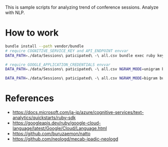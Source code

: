 This is sample scripts for analyzing trend of conference sessions. Analyze with NLP.

# How to work

```sh
bundle install --path vendor/bundle
# require COGNITIVE_SERVICE_KEY and API_ENDPOINT envvar
DATA_PATH=./data/Sessions\ paticipated\ -\ all.csv bundle exec ruby key_phrase_analytics.rb > key_phrase.csv

# require GOOGLE_APPLICATION_CREDENTIALS envvar
DATA_PATH=./data/Sessions\ paticipated\ -\ all.csv NGRAM_MODE=unigram bundle exec ruby cloud_syntax_analytics.rb > cloud_syntax_analytics.csv

DATA_PATH=./data/Sessions\ paticipated\ -\ all.csv NGRAM_MODE=bigram bundle exec ruby syntax_analytics.rb > syntax_analytics.csv
```

# References

- https://docs.microsoft.com/ja-jp/azure/cognitive-services/text-analytics/quickstarts/ruby-sdk
- https://googleapis.dev/ruby/google-cloud-language/latest/Google/Cloud/Language.html
- https://github.com/buruzaemon/natto
- https://github.com/neologd/mecab-ipadic-neologd
